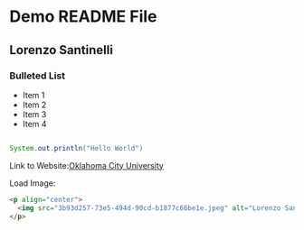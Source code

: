 # Demo README File

## Lorenzo Santinelli

### Bulleted List
- Item 1
- Item 2
- Item 3
- Item 4

```java

System.out.println("Hello World")

```
Link to Website:[Oklahoma City University](https://www.okcu.edu)

Load Image:

```html
<p align="center">
  <img src="3b93d257-73e5-494d-90cd-b1877c66be1e.jpeg" alt="Lorenzo Santinelli playing golf" width="360">
</p>

```